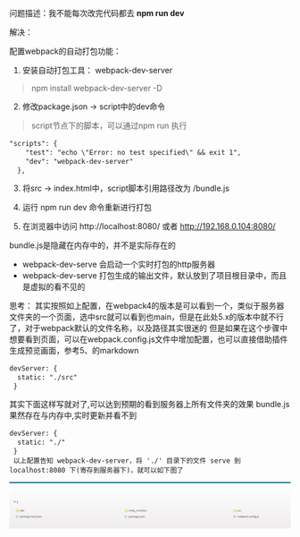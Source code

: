 问题描述：我不能每次改完代码都去 **npm run dev**


解决：

配置webpack的自动打包功能：

1. 安装自动打包工具： webpack-dev-server
> npm install webpack-dev-server -D

2. 修改package.json -> script中的dev命令

>script节点下的脚本，可以通过npm run 执行
```
"scripts": {
    "test": "echo \"Error: no test specified\" && exit 1",
    "dev": "webpack-dev-server"   
  },
```

3. 将src -> index.html中，script脚本引用路径改为 /bundle.js

4. 运行 npm run dev 命令重新进行打包

5. 在浏览器中访问  http://localhost:8080/  或者 http://192.168.0.104:8080/

bundle.js是隐藏在内存中的，并不是实际存在的

- webpack-dev-serve 会启动一个实时打包的http服务器   
- webpack-dev-serve 打包生成的输出文件，默认放到了项目根目录中，而且是虚拟的看不见的



思考：
其实按照如上配置，在webpack4的版本是可以看到一个，类似于服务器文件夹的一个页面，选中src就可以看到也main，但是在此处5.x的版本中就不行了，对于webpack默认的文件名称，以及路径其实很迷的
但是如果在这个步骤中想要看到页面，可以在webpack.config.js文件中增加配置，也可以直接借助插件生成预览画面，参考5、的markdown
```
devServer: {
  static: "./src"
 }
```
其实下面这样写就对了,可以达到预期的看到服务器上所有文件夹的效果
bundle.js果然存在与内存中,实时更新并看不到
```
devServer: {
  static: "./"
 }
 以上配置告知 webpack-dev-server，将 './' 目录下的文件 serve 到 localhost:8080 下(寄存到服务器下)，就可以如下图了
 ```
![图片](./imgs/Snipaste_2022-01-23_00-01-40.png)
